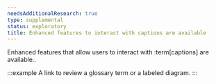 ```yaml
---
needsAdditionalResearch: true
type: supplemental
status: exploratory
title: Enhanced features to interact with captions are available
---
```


Enhanced features that allow users to interact with :term[captions] are available..

:::example
A link to review a glossary term or a labeled diagram.
:::